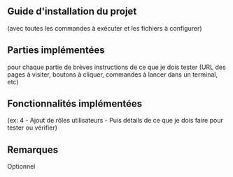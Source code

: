 ## Guide d'installation du projet 
(avec toutes les commandes à exécuter et les fichiers à configurer)

## Parties implémentées
 pour chaque partie de brèves instructions de ce que je dois tester (URL des pages à visiter, boutons à cliquer, commandes à lancer dans un terminal, etc)

## Fonctionnalités implémentées
(ex: 4 - Ajout de rôles utilisateurs - Puis détails de ce que je dois faire pour tester ou vérifier)

## Remarques
Optionnel

